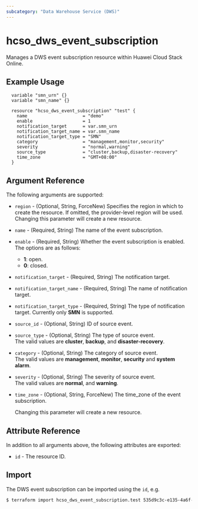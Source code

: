```yaml
---
subcategory: "Data Warehouse Service (DWS)"
---
```


# hcso_dws_event_subscription

Manages a DWS event subscription resource within Huawei Cloud Stack Online.  

## Example Usage

```hcl
  variable "smn_urn" {}
  variable "smn_name" {}

  resource "hcso_dws_event_subscription" "test" {
    name                     = "demo"
    enable                   = 1
    notification_target      = var.smn_urn
    notification_target_name = var.smn_name
    notification_target_type = "SMN"
    category                 = "management,monitor,security"
    severity                 = "normal,warning"
    source_type              = "cluster,backup,disaster-recovery"
    time_zone                = "GMT+08:00"
  }
```

## Argument Reference

The following arguments are supported:

* `region` - (Optional, String, ForceNew) Specifies the region in which to create the resource.
  If omitted, the provider-level region will be used. Changing this parameter will create a new resource.

* `name` - (Required, String) The name of the event subscription.

* `enable` - (Required, String) Whether the event subscription is enabled.  
  The options are as follows:
    + **1**: open.
    + **0**: closed.

* `notification_target` - (Required, String) The notification target.  

* `notification_target_name` - (Required, String) The name of notification target.  

* `notification_target_type` - (Required, String) The type of notification target. Currently only **SMN** is supported.

* `source_id` - (Optional, String) ID of source event.

* `source_type` - (Optional, String) The type of source event.  
  The valid values are **cluster**, **backup**, and **disaster-recovery**.

* `category` - (Optional, String) The category of source event.  
  The valid values are **management**, **monitor**, **security** and **system alarm**.

* `severity` - (Optional, String) The severity of source event.  
  The valid values are **normal**, and **warning**.

* `time_zone` - (Optional, String, ForceNew) The time_zone of the event subscription.  

  Changing this parameter will create a new resource.

## Attribute Reference

In addition to all arguments above, the following attributes are exported:

* `id` - The resource ID.

## Import

The DWS event subscription can be imported using the `id`, e.g.

```bash
$ terraform import hcso_dws_event_subscription.test 535d9c3c-e135-4a6f-bcbf-4db51446f471
```
